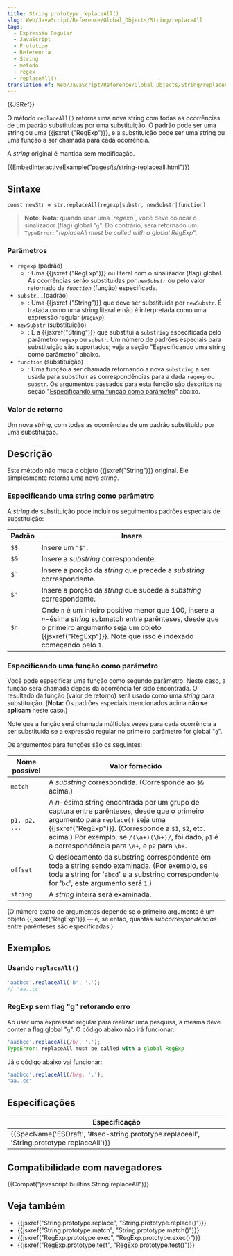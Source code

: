 ```yaml
---
title: String.prototype.replaceAll()
slug: Web/JavaScript/Reference/Global_Objects/String/replaceAll
tags:
  - Expressão Regular
  - JavaScript
  - Prototipo
  - Referencia
  - String
  - metodo
  - regex
  - replaceAll()
translation_of: Web/JavaScript/Reference/Global_Objects/String/replaceAll
---
```

{{JSRef}}

O método `replaceAll()` retorna uma nova string com todas as ocorrências de um padrão substituídas por uma substituição. O padrão pode ser uma string ou uma {{jsxref ("RegExp")}}, e a substituição pode ser uma string ou uma função a ser chamada para cada ocorrência.

A _string_ original é mantida sem modificação.

{{EmbedInteractiveExample("pages/js/string-replaceall.html")}}

## Sintaxe

    const newStr = str.replaceAll(regexp|substr, newSubstr|function)

> **Note:** **Nota**: quando usar uma \`_regexp_\`, você deve colocar o sinalizador (flag) global "`g`". Do contrário, será retornado um `TypeError`: "_replaceAll must be called with a global RegExp_".

### Parâmetros

- `regexp` (padrão)
  - : Uma {{jsxref ("RegExp")}} ou literal com o sinalizador (flag) global. As ocorrências serão substituídas por _`newSubstr`_ ou pelo valor retornado da _`function`_ (função) especificada.
- `substr`\_ \_(padrão)
  - : Uma {{jsxref ("String")}} que deve ser substituída por `newSubstr`. É tratada como uma string literal e não é interpretada como uma expressão regular (_`RegExp`_).
- `newSubstr` (substituição)
  - : É a {{jsxref("String")}} que substitui a `substring` especificada pelo parâmetro `regexp` ou `substr`. Um número de padrões especiais para substituição são suportados; veja a seção "Especificando uma string como parâmetro" abaixo.
- `function` (substituição)
  - : Uma função a ser chamada retornando a nova `substring` a ser usada para substituir as correspondências para a dada `regexp` ou `substr`. Os argumentos passados para esta função são descritos na seção "[Especificando uma função como parâmetro](<#Especificando uma função como parâmetro>)" abaixo.

### Valor de retorno

Um nova _string_, com todas as ocorrências de um padrão substituído por uma substituição.

## Descrição

Este método não muda o objeto {{jsxref("String")}} original. Ele simplesmente retorna uma nova _string_.

### Especificando uma string como parâmetro

A _string_ de substituição pode incluir os seguimentos padrões especiais de substituição:

| Padrão   | Insere                                                                                                                                                                                                                          |
| -------- | ------------------------------------------------------------------------------------------------------------------------------------------------------------------------------------------------------------------------------- |
| `$$`     | Insere um `"$"`.                                                                                                                                                                                                                |
| `$&`     | Insere a _substring_ correspondente.                                                                                                                                                                                            |
| `` $` `` | Insere a porção da _string_ que precede a _substring_ correspondente.                                                                                                                                                           |
| `$'`     | Insere a porção da _string_ que sucede a _substring_ correspondente.                                                                                                                                                            |
| `$n`     | Onde `n` é um inteiro positivo menor que 100, insere a _`n`_-ésima _string_ submatch entre parênteses, desde que o primeiro argumento seja um objeto {{jsxref("RegExp")}}. Note que isso é indexado começando pelo `1`. |

### Especificando uma função como parâmetro

Você pode especificar uma função como segundo parâmetro. Neste caso, a função será chamada depois da ocorrência ter sido encontrada. O resultado da função (valor de retorno) será usado como uma _string_ para substituição. (**Nota:** Os padrões especiais mencionados acima **não se aplicam** neste caso.)

Note que a função será chamada múltiplas vezes para cada ocorrência a ser substituída se a expressão regular no primeiro parâmetro for global "`g`".

Os argumentos para funções são os seguintes:

| Nome possível | Valor fornecido                                                                                                                                                                                                                                                                                          |
| ------------- | -------------------------------------------------------------------------------------------------------------------------------------------------------------------------------------------------------------------------------------------------------------------------------------------------------- |
| `match`       | A _substring_ correspondida. (Corresponde ao `$&` acima.)                                                                                                                                                                                                                                                |
| `p1, p2, ...` | A _n_-ésima string encontrada por um grupo de captura entre parênteses, desde que o primeiro argumento para `replace()` seja uma {{jsxref("RegExp")}}. (Corresponde a `$1`, `$2`, etc. acima.) Por exemplo, se `/(\a+)(\b+)/`, foi dado, `p1` é a correspondência para `\a+`, e `p2` para `\b+`. |
| `offset`      | O deslocamento da substring correspondente em toda a string sendo examinada. (Por exemplo, se toda a string for '`abcd`' e a substring correspondente for '`bc`', este argumento será `1`.)                                                                                                              |
| `string`      | A _string_ inteira será examinada.                                                                                                                                                                                                                                                                       |

(O número exato de argumentos depende se o primeiro argumento é um objeto {{jsxref("RegExp")}} — e, se então, quantas _subcorrespondências_ entre parênteses são especificadas.)

## Exemplos

### Usando `replaceAll()`

```js
'aabbcc'.replaceAll('b', '.');
// 'aa..cc'
```

### RegExp sem flag "g" retorando erro

Ao usar uma expressão regular para realizar uma pesquisa, a mesma deve conter a flag global "`g`". O código abaixo não irá funcionar:

```js example-bad
'aabbcc'.replaceAll(/b/, '.');
TypeError: replaceAll must be called with a global RegExp
```

Já o código abaixo vai funcionar:

```js example-good
'aabbcc'.replaceAll(/b/g, '.');
"aa..cc"
```

## Especificações

| Especificação                                                                                                            |
| ------------------------------------------------------------------------------------------------------------------------ |
| {{SpecName('ESDraft', '#sec-string.prototype.replaceall', 'String.prototype.replaceAll')}} |

## Compatibilidade com navegadores

{{Compat("javascript.builtins.String.replaceAll")}}

## Veja também

- {{jsxref("String.prototype.replace", "String.prototype.replace()")}}
- {{jsxref("String.prototype.match", "String.prototype.match()")}}
- {{jsxref("RegExp.prototype.exec", "RegExp.prototype.exec()")}}
- {{jsxref("RegExp.prototype.test", "RegExp.prototype.test()")}}
